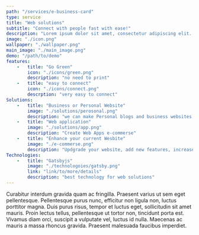 ```yaml
---
path: "/services/e-business-card"
type: service
title: "Web solutions"
subtitle: "Connect with people fast with ease!"
description: "Lorem ipsum dolor sit amet, consectetur adipiscing elit. Praesent bibendum sapien vitae metus"
image: "./icon.png"
wallpaper: "./wallpaper.png"
main_image: "./main_image.png"
demo: "/path/to/demo"
features: 
    -   title: "Go Green"
        icon: "./icons/green.png"
        description: "no need to print"
    -   title: "easy to connect"
        icon: "./icons/connect.png"
        descrption: "very easy to connect"
Solutions:
    -   title: "Business or Personal Website"
        image: "./solutions/perosonal.png"
        description: "we can make Personal blogs and business websites and portfolios"
    -   title: "Web application"
        image: "./solutions/app.png"
        description: "Create Web Apps e-commerse"
    -   title: "Enhance your current Wesbite"
        image: "./e-commerse.png"
        description: "Updgrade your website, add new features, increase your profit!"
Technologies:
    -   title: "Gatsbyjs"
        image: "./technologoies/gatsby.png"
        link: "link/to/more/details"
        description: "best technology for web solutions"
---
```

Curabitur interdum gravida quam ac fringilla. Praesent varius ut sem eget pellentesque. Pellentesque purus nunc, efficitur non ligula non, luctus porttitor magna. Duis purus risus, tempor et luctus eget, sollicitudin sit amet mauris. Proin lectus tellus, pellentesque ut tortor non, tincidunt porta est. Vivamus diam orci, suscipit a vulputate vel, luctus id nulla. Maecenas ac mauris a massa rhoncus gravida. Praesent malesuada faucibus imperdiet.
